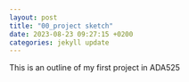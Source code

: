 ```yaml
---
layout: post
title: "00_project sketch"
date: 2023-08-23 09:27:15 +0200
categories: jekyll update
---
```


This is an outline of my first project in ADA525
